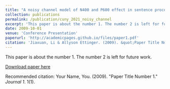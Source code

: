 ```yaml
---
title: "A noisy channel model of N400 and P600 effect in sentence processing"
collection: publications
permalink: /publication/cuny_2021_noisy_channel
excerpt: 'This paper is about the number 1. The number 2 is left for future work.'
date: 2009-10-01
venue: 'Conference Presentation'
paperurl: 'http://academicpages.github.io/files/paper1.pdf'
citation: 'Jiaxuan, Li & Allyson Ettinger. (2009). &quot;Paper Title Number 1.&quot; <i>Journal 1</i>. 1(1).'
---
```

This paper is about the number 1. The number 2 is left for future work.

[Download paper here](http://academicpages.github.io/files/cuny_2021_noisy_channel.pdf)

Recommended citation: Your Name, You. (2009). "Paper Title Number 1." <i>Journal 1</i>. 1(1).
